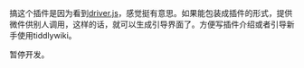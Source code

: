 搞这个插件是因为看到[driver.js](https://github.com/kamranahmedse/driver.js)，感觉挺有意思。如果能包装成插件的形式，提供微件供别人调用，这样的话，就可以生成引导界面了。方便写插件介绍或者引导新手使用tiddlywiki。

暂停开发。
